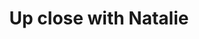 ---
layout: item
raw_url: https://prdwebappstorage.blob.core.windows.net/kansaspattons/images/gallery-2009-10-28/photo00552.jpg
thumb_url: https://prdwebappstorage.blob.core.windows.net/kansaspattons/images/gallery-2009-10-28/thumb_photo00552.jpg
post: /kansaspattons/blog/2009/10/18/cpls-kindergarten.html
index: 7
title: Up close with Natalie
---